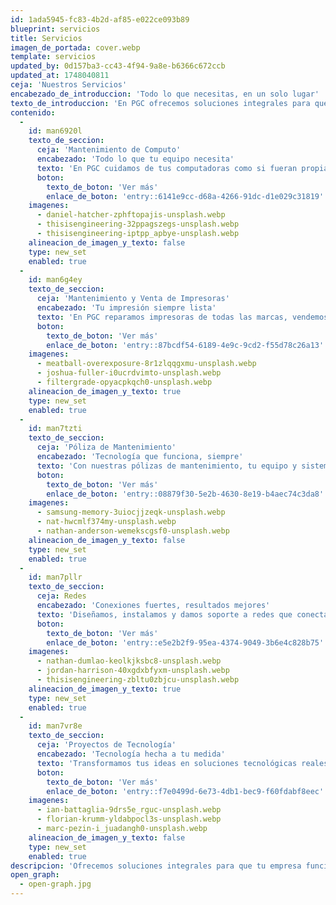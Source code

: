 ```yaml
---
id: 1ada5945-fc83-4b2d-af85-e022ce093b89
blueprint: servicios
title: Servicios
imagen_de_portada: cover.webp
template: servicios
updated_by: 0d157ba3-cc43-4f94-9a8e-b6366c672ccb
updated_at: 1748040811
ceja: 'Nuestros Servicios'
encabezado_de_introduccion: 'Todo lo que necesitas, en un solo lugar'
texto_de_introduccion: 'En PGC ofrecemos soluciones integrales para que tu empresa funcione sin complicaciones. Desde la reparación de equipos hasta proyectos tecnológicos a medida, estamos aquí para ayudarte a trabajar mejor, cada día.'
contenido:
  -
    id: man6920l
    texto_de_seccion:
      ceja: 'Mantenimiento de Computo'
      encabezado: 'Todo lo que tu equipo necesita'
      texto: 'En PGC cuidamos de tus computadoras como si fueran propias. Reparamos, actualizamos, vendemos y dejamos todo instalado y listo para que trabajes sin complicaciones. Además, contamos con accesorios para que siempre tengas lo que necesitas a la mano.'
      boton:
        texto_de_boton: 'Ver más'
        enlace_de_boton: 'entry::6141e9cc-d68a-4266-91dc-d1e029c31819'
    imagenes:
      - daniel-hatcher-zphftopajis-unsplash.webp
      - thisisengineering-32ppagszegs-unsplash.webp
      - thisisengineering-iptpp_apbye-unsplash.webp
    alineacion_de_imagen_y_texto: false
    type: new_set
    enabled: true
  -
    id: man6g4ey
    texto_de_seccion:
      ceja: 'Mantenimiento y Venta de Impresoras'
      encabezado: 'Tu impresión siempre lista'
      texto: 'En PGC reparamos impresoras de todas las marcas, vendemos equipos nuevos y te surtimos de consumibles para que nunca te detengas. Ya sea en tu oficina o en casa, nos aseguramos de que tu impresión sea siempre rápida, clara y sin contratiempos.'
      boton:
        texto_de_boton: 'Ver más'
        enlace_de_boton: 'entry::87bcdf54-6189-4e9c-9cd2-f55d78c26a13'
    imagenes:
      - meatball-overexposure-8r1zlqqgxmu-unsplash.webp
      - joshua-fuller-i0ucrdvimto-unsplash.webp
      - filtergrade-opyacpkqch0-unsplash.webp
    alineacion_de_imagen_y_texto: true
    type: new_set
    enabled: true
  -
    id: man7tzti
    texto_de_seccion:
      ceja: 'Póliza de Mantenimiento'
      encabezado: 'Tecnología que funciona, siempre'
      texto: 'Con nuestras pólizas de mantenimiento, tu equipo y sistemas estarán siempre en óptimas condiciones. Nos encargamos de las revisiones, reparaciones y ajustes necesarios para que tú solo te enfoques en lo que importa: hacer crecer tu negocio.'
      boton:
        texto_de_boton: 'Ver más'
        enlace_de_boton: 'entry::08879f30-5e2b-4630-8e19-b4aec74c3da8'
    imagenes:
      - samsung-memory-3uiocjjzeqk-unsplash.webp
      - nat-hwcmlf374my-unsplash.webp
      - nathan-anderson-wemekscgsf0-unsplash.webp
    alineacion_de_imagen_y_texto: false
    type: new_set
    enabled: true
  -
    id: man7pllr
    texto_de_seccion:
      ceja: Redes
      encabezado: 'Conexiones fuertes, resultados mejores'
      texto: 'Diseñamos, instalamos y damos soporte a redes que conectan tus equipos de manera rápida y segura. Ya sea para oficinas pequeñas o grandes proyectos, te ayudamos a construir la infraestructura que tu negocio necesita para crecer sin límites.'
      boton:
        texto_de_boton: 'Ver más'
        enlace_de_boton: 'entry::e5e2b2f9-95ea-4374-9049-3b6e4c828b75'
    imagenes:
      - nathan-dumlao-keolkjksbc8-unsplash.webp
      - jordan-harrison-40xgdxbfyxm-unsplash.webp
      - thisisengineering-zbltu0zbjcu-unsplash.webp
    alineacion_de_imagen_y_texto: true
    type: new_set
    enabled: true
  -
    id: man7vr8e
    texto_de_seccion:
      ceja: 'Proyectos de Tecnología'
      encabezado: 'Tecnología hecha a tu medida'
      texto: 'Transformamos tus ideas en soluciones tecnológicas reales. Desde la planeación hasta la implementación, te acompañamos en cada etapa para que tu proyecto sea un éxito. Nos adaptamos a lo que necesitas, con propuestas claras y enfocadas en resultados.'
      boton:
        texto_de_boton: 'Ver más'
        enlace_de_boton: 'entry::f7e0499d-6e73-4db1-bec9-f60fdabf8eec'
    imagenes:
      - ian-battaglia-9drs5e_rguc-unsplash.webp
      - florian-krumm-yldabpocl3s-unsplash.webp
      - marc-pezin-i_juadangh0-unsplash.webp
    alineacion_de_imagen_y_texto: false
    type: new_set
    enabled: true
descripcion: 'Ofrecemos soluciones integrales para que tu empresa funcione sin complicaciones'
open_graph:
  - open-graph.jpg
---
```


